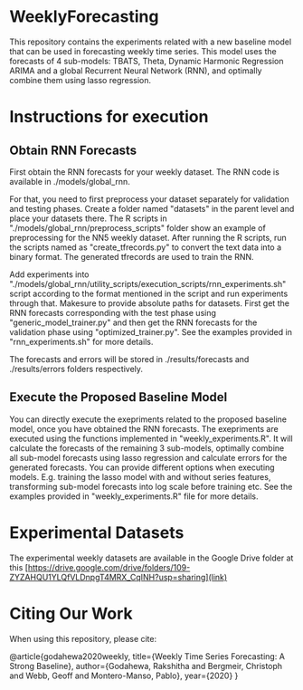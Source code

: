 # WeeklyForecasting

This repository contains the experiments related with a new baseline model that can be used in forecasting weekly time series. 
This model uses the forecasts of 4 sub-models: TBATS, Theta, Dynamic Harmonic Regression ARIMA and a global Recurrent Neural Network (RNN), and optimally combine them using lasso regression.


# Instructions for execution

## Obtain RNN Forecasts
First obtain the RNN forecasts for your weekly dataset. The RNN code is available in ./models/global_rnn.

For that, you need to first preprocess your dataset separately for validation and testing phases. Create a folder named "datasets" in the parent level and place your datasets there.
The R scripts in "./models/global_rnn/preprocess_scripts" folder show an example of preprocessing for the NN5 weekly dataset.
After running the R scripts, run the scripts named as "create_tfrecords.py" to convert the text data into a binary format. The generated tfrecords are used to train the RNN.

Add experiments into "./models/global_rnn/utility_scripts/execution_scripts/rnn_experiments.sh" script according to the format mentioned in the script and run experiments through that. Makesure to provide absolute paths for datasets.
First get the RNN forecasts corresponding with the test phase using "generic_model_trainer.py" and then get the RNN forecasts for the validation phase using "optimized_trainer.py".
See the examples provided in "rnn_experiments.sh" for more details.

The forecasts and errors will be stored in ./results/forecasts and ./results/errors folders respectively.

## Execute the Proposed Baseline Model
You can directly execute the exepriments related to the proposed baseline model, once you have obtained the RNN forecasts.
The exepriments are executed using the functions implemented in "weekly_experiments.R". It will calculate the forecasts of the remaining 3 sub-models, optimally combine all sub-model forecasts using lasso regression and calculate errors for the generated forecasts.
You can provide different options when executing models. E.g. training the lasso model with and without series features, transforming sub-model forecasts into log scale before training etc.
See the examples provided in "weekly_experiments.R" file for more details.


# Experimental Datasets
The experimental weekly datasets are available in the Google Drive folder at this [https://drive.google.com/drive/folders/109-ZYZAHQU1YLQfVLDnpgT4MRX_CqINH?usp=sharing](link)


# Citing Our Work
When using this repository, please cite:

@article{godahewa2020weekly,
  title={Weekly Time Series Forecasting: A Strong Baseline},
  author={Godahewa, Rakshitha and Bergmeir, Christoph and Webb, Geoff and Montero-Manso, Pablo},
  year={2020}
}
